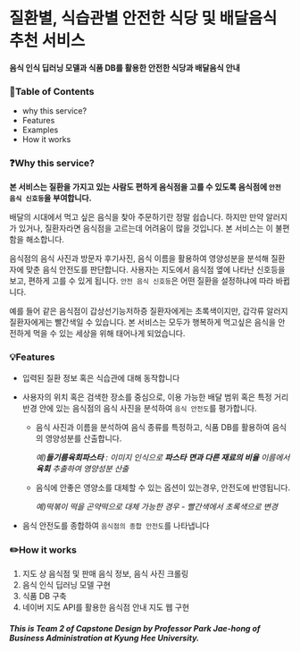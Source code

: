 # 질환별, 식습관별 안전한 식당 및 배달음식 추천 서비스 
#### 음식 인식 딥러닝 모델과 식품 DB를 활용한 안전한 식당과 배달음식 안내

### 🚩Table of Contents
* why this service?
* Features
* Examples
* How it works

### ❓Why this service?

**본 서비스는 질환을 가지고 있는 사람도 편하게 음식점을 고를 수 있도록 음식점에 `안전 음식 신호등`을 부여합니다.**

배달의 시대에서 먹고 싶은 음식을 찾아 주문하기란 정말 쉽습니다. 하지만 만약 알러지가 있거나, 질환자라면 음식점을 고르는데 어려움이 많을 것입니다. 본 서비스는 이 불편함을 해소합니다.

음식점의 음식 사진과 방문자 후기사진, 음식 이름을 활용하여 영양성분을 분석해 질환자에 맞춘 음식 안전도를 판단합니다. 
사용자는 지도에서 음식점 옆에 나타난 신호등을 보고, 편하게 고를 수 있게 됩니다. `안전 음식 신호등`은 어떤 질환을 설정하냐에 따라 바뀝니다. 

예를 들어 같은 음식점이 갑상선기능저하증 질환자에게는 초록색이지만, 갑각류 알러지 질환자에게는 빨간색일 수 있습니다. 본 서비스는 모두가 행복하게 먹고싶은 음식을 안전하게 먹을 수 있는 세상을 위해 태어나게 되었습니다.
 
### 💡Features 
- 입력된 질환 정보 혹은 식습관에 대해 동작합니다 

- 사용자의 위치 혹은 검색한 장소를 중심으로, 이용 가능한 배달 범위 혹은 특정 거리 반경 안에 있는 음식점의 음식 사진을 분석하여 `음식 안전도`를 평가합니다. 

	- 음식 사진과 이름을 분석하여 음식 종류를 특정하고, 식품 DB를 활용하여 음식의 영양성분를 산출합니다. 
 	 
	    *예)**들기름육회파스타** : 이미지 인식으로 **파스타** **면과 다른 재료의 비율** 이름에서 **육회** 추출하여 영양성분 산출*
	- 음식에 안좋은 영양소를 대체할 수 있는 옵션이 있는경우, 안전도에 반영됩니다. 
	 
	    *예)떡볶이 떡을 곤약떡으로 대체 가능한 경우 - 빨간색에서 초록색으로 변경*

-  음식 안전도를 종합하여 `음식점의 종합 안전도`를 나타냅니다 

### ✏️How it works
1. 지도 상 음식점 및 판매 음식 정보, 음식 사진 크롤링 
2. 음식 인식 딥러닝 모델 구현
3. 식품 DB 구축 
4. 네이버 지도 API를 활용한 음식점 안내 지도 웹 구현 


##### This is Team 2 of Capstone Design by Professor Park Jae-hong of Business Administration at Kyung Hee University.
